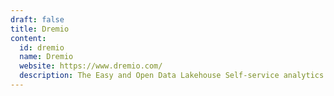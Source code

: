 ```yaml
---
draft: false
title: Dremio
content:
  id: dremio
  name: Dremio
  website: https://www.dremio.com/
  description: The Easy and Open Data Lakehouse Self-service analytics with data warehouse functionality and data lake flexibility across all your data.
---
```

